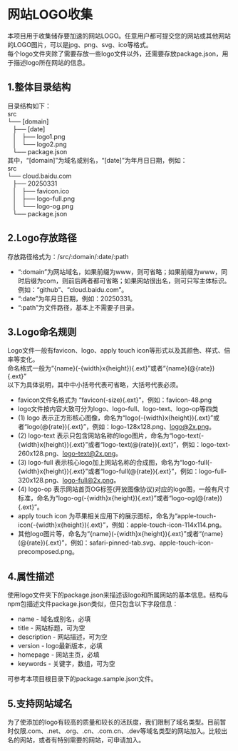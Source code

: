 # 网站LOGO收集
本项目用于收集储存要加速的网站LOGO。任意用户都可提交您的网站或其他网站的LOGO图片，可以是jpg、png、svg、ico等格式。  
每个logo文件夹除了需要存放一些logo文件以外，还需要存放package.json，用于描述logo所在网站的信息。  

## 1.整体目录结构
目录结构如下：  
src   
└── [domain]  
    ├── [date]  
    │   ├── logo1.png  
    │   └── logo2.png  
    └── package.json   
其中，“[domain]”为域名或别名，“[date]”为年月日日期，例如：  
src  
└── cloud.baidu.com  
    ├── 20250331  
    │   ├── favicon.ico  
    │   ├── logo-full.png  
    │   └── logo-og.png  
    └── package.json  
   
## 2.Logo存放路径
存放路径格式为：/src/:domain/:date/:path
 - “:domain”为网站域名，如果前缀为www，则可省略；如果前缀为www，同时后缀为com，则前后两者都可省略；如果网站很出名，则可只写主体标识。例如：“github”、“cloud.baidu.com”。
 - “:date”为年月日日期，例如：20250331。
 - “:path”为文件路径，基本上不需要子目录。

## 3.Logo命名规则
Logo文件一般有favicon、logo、apply touch icon等形式以及其颜色、样式、倍率等变化。  
命名格式一般为“{name}(-{width}x{height}){.ext}”或者“{name}(@{rate}){.ext}”  
以下为具体说明，其中中小括号代表可省略，大括号代表必须。
 - favicon文件名格式为 “favicon(-size){.ext}”，例如：favicon-48.png
 - logo文件按内容大致可分为logo、logo-full、logo-text、logo-op等四类
 - (1) logo 表示正方形核心图像，命名为“logo(-{width}x{height}){.ext}”或者“logo(@{rate}){.ext}”，例如：logo-128x128.png、logo@2x.png。
 - (2) logo-text 表示只包含网站名称的logo图片，命名为“logo-text(-{width}x{height}){.ext}”或者“logo-text(@{rate}){.ext}”，例如：logo-text-260x128.png、logo-text@2x.png。
 - (3) logo-full 表示核心logo加上网站名称的合成图，命名为“logo-full(-{width}x{height}){.ext}”或者“logo-full(@{rate}){.ext}”，例如：logo-full-320x128.png、logo-full@2x.png。
 - (4) logo-op 表示网站首页OG标签(开放图像协议)对应的logo图，一般有尺寸标准，命名为“logo-og(-{width}x{height}){.ext}”或者“logo-og(@{rate}){.ext}”。
 - apply touch icon 为苹果相关应用下的展示图标，命名为“apple-touch-icon(-{width}x{height}){.ext}”，例如：apple-touch-icon-114x114.png。
 - 其他logo图片等，命名为“{name}(-{width}x{height}){.ext}”或者“{name}(@{rate}){.ext}”，例如：safari-pinned-tab.svg、apple-touch-icon-precomposed.png。
 
## 4.属性描述
使用logo文件夹下的package.json来描述该logo和所属网站的基本信息。结构与npm包描述文件package.json类似，但只包含以下字段信息：
 - name - 域名或别名，必填
 - title - 网站标题，可为空
 - description - 网站描述，可为空
 - version - logo最新版本，必填
 - homepage - 网站主页，必填
 - keywords - 关键字，数组，可为空

可参考本项目根目录下的package.sample.json文件。

## 5.支持网站域名 
为了使添加的logo有较高的质量和较长的活跃度，我们限制了域名类型。目前暂时仅限.com、.net、.org、.cn、.com.cn、.dev等域名类型的网站加入。比较出名的网站，或者有特别需要的网站，可申请加入。

